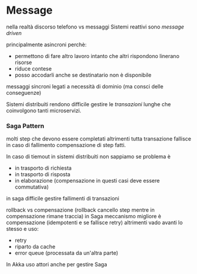 # Message

nella realtà discorso telefono vs messaggi
Sistemi reattivi sono *message driven*

principalmente asincroni perchè: 
- permettono di fare altro lavoro intanto che altri rispondono linerano risorse
- riduce contese
- posso accodarli anche se destinatario non è disponibile

messaggi sincroni legati a necessità di dominio (ma consci delle conseguenze)

Sistemi distribuiti rendono difficile gestire le *transazioni* lunghe che coinvolgono tanti microservizi.


### Saga Pattern

molti step che devono essere completati altrimenti tutta transazione fallisce
in caso di fallimento compensazione di step fatti.

In caso di tiemout in sistemi distribuiti non sappiamo se problema è 
- in trasporto di richiesta
- in trasporto di risposta
- in elaborazione
  (compensazione in questi casi deve essere commutativa)

in saga difficile gestire fallimenti di transazioni

rollback vs compensazione (rollback cancello step mentre in compensazione rimane traccia)
in Saga meccanismo migliore è compensazione (idempotenti e se fallisce retry)
altrimenti vado avanti lo stesso e uso:
- retry
- riparto da cache
- error queue (processata da un'altra parte)

In Akka uso attori anche per gestire Saga





